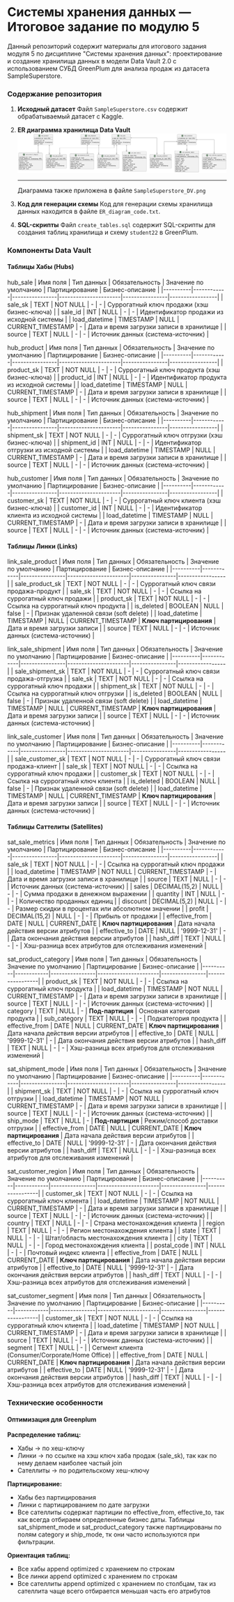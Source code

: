 # Системы хранения данных — Итоговое задание по модулю 5

Данный репозиторий содержит материалы для итогового задания модуля 5 по дисциплине "Системы хранения данных": проектирование и создание хранилища данных в модели Data Vault 2.0 с использованием СУБД GreenPlum для анализа продаж из датасета SampleSuperstore. 

### Содержание репозитория

1.  **Исходный датасет**
    Файл `SampleSuperstore.csv` содержит обрабатываемый датасет с Kaggle.

2.  **ER диаграмма хранилища Data Vault**
   ![Диаграмма](https://github.com/kamenskikhalexander/HSE_Data_Storage_Systems/blob/main/final_task_module5/SampleSuperstore_DV.png)

    ---
    Диаграмма также приложена в файле `SampleSuperstore_DV.png`

3.  **Код для генерации схемы**
    Код для генерации схемы хранилища данных находится в файле `ER_diagram_code.txt`.
    
4.  **SQL-скрипты**
    Файл `create_tables.sql` содержит SQL-скрипты для создания таблиц хранилища и схему `student22` в GreenPlum.


### Компоненты Data Vault

#### Таблицы Хабы (Hubs)

hub_sale
| Имя поля | Тип данных | Обязательность | Значение по умолчанию | Партицирование | Бизнес-описание |
|----------|------------|----------------|----------------------|----------------|-----------------|
| sale_sk | TEXT | NOT NULL | - | - | Суррогатный ключ продажи (хэш бизнес-ключа) |
| sale_id | INT | NULL | - | - | Идентификатор продажи из исходной системы |
| load_datetime | TIMESTAMP | NULL | CURRENT_TIMESTAMP | - | Дата и время загрузки записи в хранилище |
| source | TEXT | NULL | - | - | Источник данных (система-источник) |

hub_product
| Имя поля | Тип данных | Обязательность | Значение по умолчанию | Партицирование | Бизнес-описание |
|----------|------------|----------------|----------------------|----------------|-----------------|
| product_sk | TEXT | NOT NULL | - | - | Суррогатный ключ продукта (хэш бизнес-ключа) |
| product_id | INT | NULL | - | - | Идентификатор продукта из исходной системы |
| load_datetime | TIMESTAMP | NULL | CURRENT_TIMESTAMP | - | Дата и время загрузки записи в хранилище |
| source | TEXT | NULL | - | - | Источник данных (система-источник) |

hub_shipment
| Имя поля | Тип данных | Обязательность | Значение по умолчанию | Партицирование | Бизнес-описание |
|----------|------------|----------------|----------------------|----------------|-----------------|
| shipment_sk | TEXT | NOT NULL | - | - | Суррогатный ключ отгрузки (хэш бизнес-ключа) |
| shipment_id | INT | NULL | - | - | Идентификатор отгрузки из исходной системы |
| load_datetime | TIMESTAMP | NULL | CURRENT_TIMESTAMP | - | Дата и время загрузки записи в хранилище |
| source | TEXT | NULL | - | - | Источник данных (система-источник) |

hub_customer
| Имя поля | Тип данных | Обязательность | Значение по умолчанию | Партицирование | Бизнес-описание |
|----------|------------|----------------|----------------------|----------------|-----------------|
| customer_sk | TEXT | NOT NULL | - | - | Суррогатный ключ клиента (хэш бизнес-ключа) |
| customer_id | INT | NULL | - | - | Идентификатор клиента из исходной системы |
| load_datetime | TIMESTAMP | NULL | CURRENT_TIMESTAMP | - | Дата и время загрузки записи в хранилище |
| source | TEXT | NULL | - | - | Источник данных (система-источник) |

#### Таблицы Линки (Links)

link_sale_product
| Имя поля | Тип данных | Обязательность | Значение по умолчанию | Партицирование | Бизнес-описание |
|----------|------------|----------------|----------------------|----------------|-----------------|
| sale_product_sk | TEXT | NOT NULL | - | - | Суррогатный ключ связи продажа-продукт |
| sale_sk | TEXT | NOT NULL | - | - | Ссылка на суррогатный ключ продажи |
| product_sk | TEXT | NOT NULL | - | - | Ссылка на суррогатный ключ продукта |
| is_deleted | BOOLEAN | NULL | false | - | Признак удаленной связи (soft delete) |
| load_datetime | TIMESTAMP | NULL | CURRENT_TIMESTAMP | **Ключ партицирования** | Дата и время загрузки записи |
| source | TEXT | NULL | - | - | Источник данных (система-источник) |

link_sale_shipment
| Имя поля | Тип данных | Обязательность | Значение по умолчанию | Партицирование | Бизнес-описание |
|----------|------------|----------------|----------------------|----------------|-----------------|
| sale_shipment_sk | TEXT | NOT NULL | - | - | Суррогатный ключ связи продажа-отгрузка |
| sale_sk | TEXT | NOT NULL | - | - | Ссылка на суррогатный ключ продажи |
| shipment_sk | TEXT | NOT NULL | - | - | Ссылка на суррогатный ключ отгрузки |
| is_deleted | BOOLEAN | NULL | false | - | Признак удаленной связи (soft delete) |
| load_datetime | TIMESTAMP | NULL | CURRENT_TIMESTAMP | **Ключ партицирования** | Дата и время загрузки записи |
| source | TEXT | NULL | - | - | Источник данных (система-источник) |

link_sale_customer
| Имя поля | Тип данных | Обязательность | Значение по умолчанию | Партицирование | Бизнес-описание |
|----------|------------|----------------|----------------------|----------------|-----------------|
| sale_customer_sk | TEXT | NOT NULL | - | - | Суррогатный ключ связи продажа-клиент |
| sale_sk | TEXT | NOT NULL | - | - | Ссылка на суррогатный ключ продажи |
| customer_sk | TEXT | NOT NULL | - | - | Ссылка на суррогатный ключ клиента |
| is_deleted | BOOLEAN | NULL | false | - | Признак удаленной связи (soft delete) |
| load_datetime | TIMESTAMP | NULL | CURRENT_TIMESTAMP | **Ключ партицирования** | Дата и время загрузки записи |
| source | TEXT | NULL | - | - | Источник данных (система-источник) |

#### Таблицы Саттелиты (Satellites)

sat_sale_metrics
| Имя поля | Тип данных | Обязательность | Значение по умолчанию | Партицирование | Бизнес-описание |
|----------|------------|----------------|----------------------|----------------|-----------------|
| sale_sk | TEXT | NOT NULL | - | - | Ссылка на суррогатный ключ продажи |
| load_datetime | TIMESTAMP | NOT NULL | CURRENT_TIMESTAMP | - | Дата и время загрузки записи в хранилище |
| source | TEXT | NULL | - | - | Источник данных (система-источник) |
| sales | DECIMAL(15,2) | NULL | - | - | Сумма продажи в денежном выражении |
| quantity | INT | NULL | - | - | Количество проданных единиц |
| discount | DECIMAL(5,2) | NULL | - | - | Размер скидки в процентах или абсолютном значении |
| profit | DECIMAL(15,2) | NULL | - | - | Прибыль от продажи |
| effective_from | DATE | NULL | CURRENT_DATE | **Ключ партицирования** | Дата начала действия версии атрибутов |
| effective_to | DATE | NULL | '9999-12-31' | - | Дата окончания действия версии атрибутов |
| hash_diff | TEXT | NULL | - | - | Хэш-разница всех атрибутов для отслеживания изменений |

sat_product_category
| Имя поля | Тип данных | Обязательность | Значение по умолчанию | Партицирование | Бизнес-описание |
|----------|------------|----------------|----------------------|----------------|-----------------|
| product_sk | TEXT | NOT NULL | - | - | Ссылка на суррогатный ключ продукта |
| load_datetime | TIMESTAMP | NOT NULL | CURRENT_TIMESTAMP | - | Дата и время загрузки записи в хранилище |
| source | TEXT | NULL | - | - | Источник данных (система-источник) |
| category | TEXT | NULL | - | **Под-партиция** | Основная категория продукта |
| sub_category | TEXT | NULL | - | - | Подкатегория продукта |
| effective_from | DATE | NULL | CURRENT_DATE | **Ключ партицирования** | Дата начала действия версии атрибутов |
| effective_to | DATE | NULL | '9999-12-31' | - | Дата окончания действия версии атрибутов |
| hash_diff | TEXT | NULL | - | - | Хэш-разница всех атрибутов для отслеживания изменений |

sat_shipment_mode
| Имя поля | Тип данных | Обязательность | Значение по умолчанию | Партицирование | Бизнес-описание |
|----------|------------|----------------|----------------------|----------------|-----------------|
| shipment_sk | TEXT | NOT NULL | - | - | Ссылка на суррогатный ключ отгрузки |
| load_datetime | TIMESTAMP | NOT NULL | CURRENT_TIMESTAMP | - | Дата и время загрузки записи в хранилище |
| source | TEXT | NULL | - | - | Источник данных (система-источник) |
| ship_mode | TEXT | NULL | - | **Под-партиция** | Режим/способ доставки отгрузки |
| effective_from | DATE | NULL | CURRENT_DATE | **Ключ партицирования** | Дата начала действия версии атрибутов |
| effective_to | DATE | NULL | '9999-12-31' | - | Дата окончания действия версии атрибутов |
| hash_diff | TEXT | NULL | - | - | Хэш-разница всех атрибутов для отслеживания изменений |

sat_customer_region
| Имя поля | Тип данных | Обязательность | Значение по умолчанию | Партицирование | Бизнес-описание |
|----------|------------|----------------|----------------------|----------------|-----------------|
| customer_sk | TEXT | NOT NULL | - | - | Ссылка на суррогатный ключ клиента |
| load_datetime | TIMESTAMP | NOT NULL | CURRENT_TIMESTAMP | - | Дата и время загрузки записи в хранилище |
| source | TEXT | NULL | - | - | Источник данных (система-источник) |
| country | TEXT | NULL | - | - | Страна местонахождения клиента |
| region | TEXT | NULL | - | - | Регион местонахождения клиента |
| state | TEXT | NULL | - | - | Штат/область местонахождения клиента |
| city | TEXT | NULL | - | - | Город местонахождения клиента |
| postal_code | INT | NULL | - | - | Почтовый индекс клиента |
| effective_from | DATE | NULL | CURRENT_DATE | **Ключ партицирования** | Дата начала действия версии атрибутов |
| effective_to | DATE | NULL | '9999-12-31' | - | Дата окончания действия версии атрибутов |
| hash_diff | TEXT | NULL | - | - | Хэш-разница всех атрибутов для отслеживания изменений |

sat_customer_segment
| Имя поля | Тип данных | Обязательность | Значение по умолчанию | Партицирование | Бизнес-описание |
|----------|------------|----------------|----------------------|----------------|-----------------|
| customer_sk | TEXT | NOT NULL | - | - | Ссылка на суррогатный ключ клиента |
| load_datetime | TIMESTAMP | NOT NULL | CURRENT_TIMESTAMP | - | Дата и время загрузки записи в хранилище |
| source | TEXT | NULL | - | - | Источник данных (система-источник) |
| segment | TEXT | NULL | - | | Сегмент клиента (Consumer/Corporate/Home Office) |
| effective_from | DATE | NULL | CURRENT_DATE | **Ключ партицирования** | Дата начала действия версии атрибутов |
| effective_to | DATE | NULL | '9999-12-31' | - | Дата окончания действия версии атрибутов |
| hash_diff | TEXT | NULL | - | - | Хэш-разница всех атрибутов для отслеживания изменений |

### Технические особенности

#### Оптимизация для Greenplum

**Распределение таблиц:**
- Хабы → по хеш-ключу
- Линки → по ссылке на хэш ключ хаба продаж (sale_sk), так как по нему делаем наиболее частый join
- Сателлиты → по родительскому хеш-ключу

**Партицирование:**
- Хабы без партицирования
- Линки с партицированием по дате загрузки
- Все сателлиты содержат партиции по effective_from, effective_to, так как всегда отбираем определенные бизнес даты. Таблицы sat_shipment_mode и sat_product_category также партицированы по полям category и ship_mode, тк они часто используются при фильтрации.

**Ориентация таблиц:**
- Все хабы append optimized с хранением по строкам
- Все линки append optimized с хранением по строкам
- Все сателлиты append optimized с хранением по столбцам, так из сателлита чаще всего отбирается меньшая часть его атрибутов
